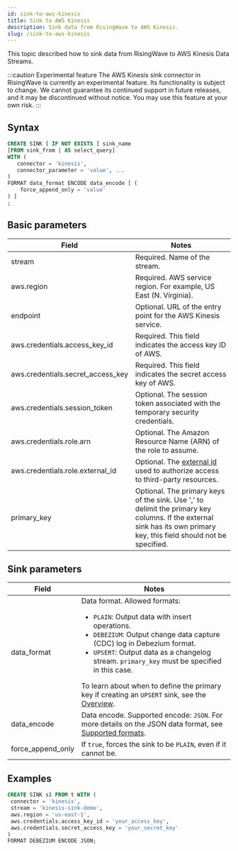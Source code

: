 ```yaml
---
id: sink-to-aws-kinesis
title: Sink to AWS Kinesis
description: Sink data from RisingWave to AWS Kinesis.
slug: /sink-to-aws-kinesis
---
```

<head>
  <link rel="canonical" href="https://docs.risingwave.com/docs/current/sink-to-aws-kinesis/" />
</head>

This topic described how to sink data from RisingWave to AWS Kinesis Data Streams.

:::caution Experimental feature
The AWS Kinesis sink connector in RisingWave is currently an experimental feature. Its functionality is subject to change. We cannot guarantee its continued support in future releases, and it may be discontinued without notice. You may use this feature at your own risk.
:::

## Syntax

```sql
CREATE SINK [ IF NOT EXISTS ] sink_name
[FROM sink_from | AS select_query]
WITH (
   connector = 'kinesis',
   connector_parameter = 'value', ...
)
FORMAT data_format ENCODE data_encode [ (
    force_append_only = 'value'
) ]
;
```

## Basic parameters

|Field|Notes|
|-----|-----|
|stream |Required. Name of the stream.|
|aws.region |Required. AWS service region. For example, US East (N. Virginia).|
|endpoint |Optional. URL of the entry point for the AWS Kinesis service.|
|aws.credentials.access_key_id |Required. This field indicates the access key ID of AWS.|
|aws.credentials.secret_access_key |Required. This field indicates the secret access key of AWS. |
|aws.credentials.session_token |Optional. The session token associated with the temporary security credentials. |
|aws.credentials.role.arn |Optional. The Amazon Resource Name (ARN) of the role to assume.|
|aws.credentials.role.external_id|Optional. The [external id](https://aws.amazon.com/blogs/security/how-to-use-external-id-when-granting-access-to-your-aws-resources/) used to authorize access to third-party resources. |
|primary_key| Optional. The primary keys of the sink. Use ',' to delimit the primary key columns. If the external sink has its own primary key, this field should not be specified.|

## Sink parameters

|Field|Notes|
|-----|-----|
|data_format| Data format. Allowed formats:<ul><li> `PLAIN`: Output data with insert operations.</li><li> `DEBEZIUM`: Output change data capture (CDC) log in Debezium format.</li><li> `UPSERT`: Output data as a changelog stream. `primary_key` must be specified in this case. </li></ul> To learn about when to define the primary key if creating an `UPSERT` sink, see the [Overview](/data-delivery.md).|
|data_encode| Data encode. Supported encode: `JSON`. For more details on the JSON data format, see [Supported formats](/sql/commands/sql-create-source.md/#supported-formats).|
|force_append_only| If `true`, forces the sink to be `PLAIN`, even if it cannot be.|

## Examples

```sql
CREATE SINK s1 FROM t WITH (
 connector = 'kinesis',
 stream = 'kinesis-sink-demo',
 aws.region = 'us-east-1',
 aws.credentials.access_key_id = 'your_access_key',
 aws.credentials.secret_access_key = 'your_secret_key'
)
FORMAT DEBEZIUM ENCODE JSON;
```
